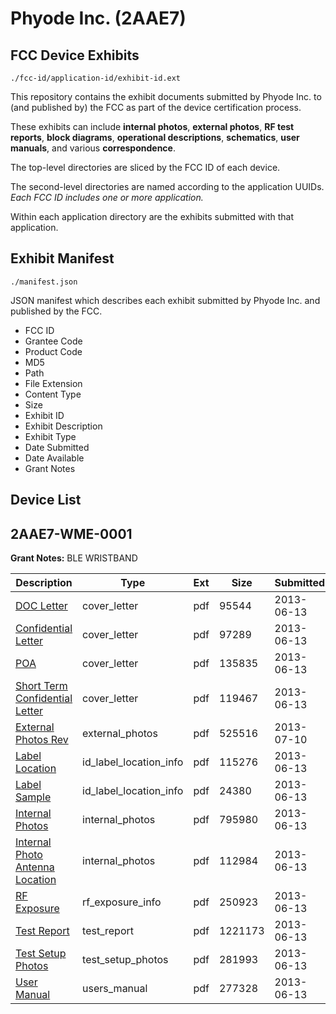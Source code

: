 # Phyode Inc. (2AAE7)
## FCC Device Exhibits

```
./fcc-id/application-id/exhibit-id.ext
```

This repository contains the exhibit documents submitted by Phyode Inc. to (and published by) the FCC as part of the device certification process.

These exhibits can include **internal photos**, **external photos**, **RF test reports**, **block diagrams**, **operational descriptions**, **schematics**, **user manuals**, and various **correspondence**.

The top-level directories are sliced by the FCC ID of each device.

The second-level directories are named according to the application UUIDs. *Each FCC ID includes one or more application.*

Within each application directory are the exhibits submitted with that application. 

## Exhibit Manifest

```
./manifest.json
```

JSON manifest which describes each exhibit submitted by Phyode Inc. and published by the FCC.

- FCC ID
- Grantee Code
- Product Code
- MD5
- Path
- File Extension
- Content Type
- Size
- Exhibit ID
- Exhibit Description
- Exhibit Type
- Date Submitted
- Date Available
- Grant Notes

## Device List
## 2AAE7-WME-0001
**Grant Notes:** BLE WRISTBAND

| Description | Type | Ext | Size | Submitted | Available |
| ----------- | ---- | --- | ---- | --------- | --------- |
| [DOC Letter](2AAE7-WME-0001/8c699a0015211c273c9fe90e9203fb0c/1989901.pdf) | cover_letter | pdf | 95544 | 2013-06-13 | 2013-06-14 |
| [Confidential Letter](2AAE7-WME-0001/8c699a0015211c273c9fe90e9203fb0c/1989902.pdf) | cover_letter | pdf | 97289 | 2013-06-13 | 2013-06-14 |
| [POA](2AAE7-WME-0001/8c699a0015211c273c9fe90e9203fb0c/1989903.pdf) | cover_letter | pdf | 135835 | 2013-06-13 | 2013-06-14 |
| [Short Term Confidential Letter](2AAE7-WME-0001/8c699a0015211c273c9fe90e9203fb0c/1989904.pdf) | cover_letter | pdf | 119467 | 2013-06-13 | 2013-06-14 |
| [External Photos Rev](2AAE7-WME-0001/8c699a0015211c273c9fe90e9203fb0c/2012789.pdf) | external_photos | pdf | 525516 | 2013-07-10 | 2013-12-10 |
| [Label Location](2AAE7-WME-0001/8c699a0015211c273c9fe90e9203fb0c/1989905.pdf) | id_label_location_info | pdf | 115276 | 2013-06-13 | 2013-06-14 |
| [Label Sample](2AAE7-WME-0001/8c699a0015211c273c9fe90e9203fb0c/1989906.pdf) | id_label_location_info | pdf | 24380 | 2013-06-13 | 2013-06-14 |
| [Internal Photos](2AAE7-WME-0001/8c699a0015211c273c9fe90e9203fb0c/1989897.pdf) | internal_photos | pdf | 795980 | 2013-06-13 | 2013-12-10 |
| [Internal Photo Antenna Location](2AAE7-WME-0001/8c699a0015211c273c9fe90e9203fb0c/1989898.pdf) | internal_photos | pdf | 112984 | 2013-06-13 | 2013-12-10 |
| [RF Exposure](2AAE7-WME-0001/8c699a0015211c273c9fe90e9203fb0c/1989907.pdf) | rf_exposure_info | pdf | 250923 | 2013-06-13 | 2013-06-14 |
| [Test Report](2AAE7-WME-0001/8c699a0015211c273c9fe90e9203fb0c/1989908.pdf) | test_report | pdf | 1221173 | 2013-06-13 | 2013-06-14 |
| [Test Setup Photos](2AAE7-WME-0001/8c699a0015211c273c9fe90e9203fb0c/1989899.pdf) | test_setup_photos | pdf | 281993 | 2013-06-13 | 2013-12-10 |
| [User Manual](2AAE7-WME-0001/8c699a0015211c273c9fe90e9203fb0c/1989900.pdf) | users_manual | pdf | 277328 | 2013-06-13 | 2013-12-10 |
